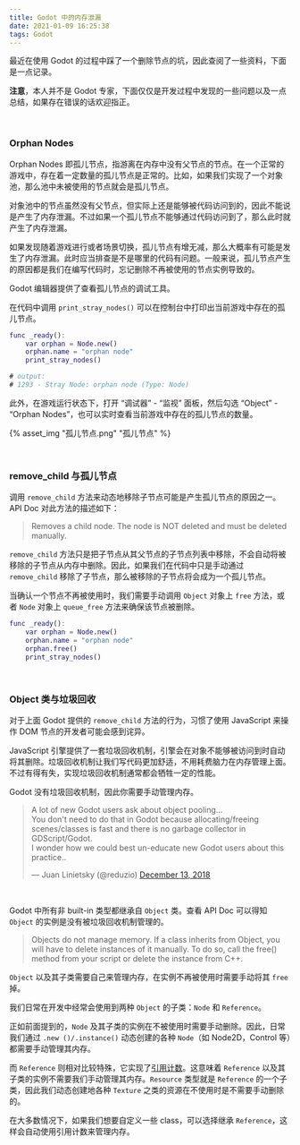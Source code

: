 ```yaml
---
title: Godot 中的内存泄漏
date: 2021-01-09 16:25:38
tags: Godot
---
```


最近在使用 Godot 的过程中踩了一个删除节点的坑，因此查阅了一些资料，下面是一点记录。

**注意**，本人并不是 Godot 专家，下面仅仅是开发过程中发现的一些问题以及一点总结，如果存在错误的话欢迎指正。

<!-- more -->

&nbsp;

### Orphan Nodes

Orphan Nodes 即孤儿节点，指游离在内存中没有父节点的节点。在一个正常的游戏中，存在着一定数量的孤儿节点是正常的。比如，如果我们实现了一个对象池，那么池中未被使用的节点就会是孤儿节点。

对象池中的节点虽然没有父节点，但实际上还是能够被代码访问到的，因此不能说是产生了内存泄漏。不过如果一个孤儿节点不能够通过代码访问到了，那么此时就产生了内存泄漏。

如果发现随着游戏进行或者场景切换，孤儿节点有增无减，那么大概率有可能是发生了内存泄漏。此时应当排查是不是哪里的代码有问题。一般来说，孤儿节点产生的原因都是我们在编写代码时，忘记删除不再被使用的节点实例导致的。

Godot 编辑器提供了查看孤儿节点的调试工具。

在代码中调用 `print_stray_nodes()` 可以在控制台中打印出当前游戏中存在的孤儿节点。

```gd
func _ready():
	var orphan = Node.new()
	orphan.name = "orphan node"
	print_stray_nodes()

# output:
# 1293 - Stray Node: orphan node (Type: Node)
```

此外，在游戏运行状态下，打开 “调试器” - “监视” 面板，然后勾选 “Object” - “Orphan Nodes”，也可以实时查看当前游戏中存在的孤儿节点的数量。

{% asset_img "孤儿节点.png" "孤儿节点" %}

&nbsp;

### remove\_child 与孤儿节点

调用 `remove_child` 方法来动态地移除子节点可能是产生孤儿节点的原因之一。API Doc 对此方法的描述如下：

> Removes a child node. The node is NOT deleted and must be deleted manually.

`remove_child` 方法只是把子节点从其父节点的子节点列表中移除，不会自动将被移除的子节点从内存中删除。因此，如果我们在代码中只是手动通过 `remove_child` 移除了子节点，那么被移除的子节点将会成为一个孤儿节点。

当确认一个节点不再被使用时，我们需要手动调用 `Object` 对象上 `free` 方法，或者 `Node` 对象上 `queue_free` 方法来确保该节点被删除。

```gd
func _ready():
	var orphan = Node.new()
	orphan.name = "orphan node"
	orphan.free()
	print_stray_nodes()
```

&nbsp;

### Object 类与垃圾回收

对于上面 Godot 提供的 `remove_child` 方法的行为，习惯了使用 JavaScript 来操作 DOM 节点的开发者可能会感到诧异。

JavaScript 引擎提供了一套垃圾回收机制，引擎会在对象不能够被访问到时自动将其删除。垃圾回收机制让我们写代码更加舒适，不用耗费脑力在内存管理上面。不过有得有失，实现垃圾回收机制通常都会牺牲一定的性能。

Godot 没有垃圾回收机制，因此你需要手动管理内存。

<blockquote class="twitter-tweet"><p lang="en" dir="ltr">A lot of new Godot users ask about object pooling...<br>You don&#39;t need to do that in Godot because allocating/freeing scenes/classes is fast and there is no garbage collector in GDScript/Godot.<br>I wonder how we could best un-educate new Godot users about this practice..</p>&mdash; Juan Linietsky (@reduzio) <a href="https://twitter.com/reduzio/status/1073284242086551552?ref_src=twsrc%5Etfw">December 13, 2018</a></blockquote>

&nbsp;

Godot 中所有非 built-in 类型都继承自 `Object` 类。查看 API Doc 可以得知 `Object` 的实例是没有被垃圾回收机制管理的。

> Objects do not manage memory. If a class inherits from Object, you will have to delete instances of it manually. To do so, call the free() method from your script or delete the instance from C++.

`Object` 以及其子类需要自己来管理内存，在实例不再被使用时需要手动将其 `free` 掉。

我们日常在开发中经常会使用到两种 `Object` 的子类：`Node` 和 `Reference`。

正如前面提到的，`Node` 及其子类的实例在不被使用时需要手动删除。因此，日常我们通过 `.new ()/.instance()` 动态创建的各种 `Node`（如 Node2D，Control 等）都需要手动管理其内存。

而 `Reference` 则相对比较特殊，它实现了[引用计数](https://zh.wikipedia.org/wiki/%E5%BC%95%E7%94%A8%E8%AE%A1%E6%95%B0)。这意味着 `Reference` 以及其子类的实例不需要我们手动管理其内存。`Resource` 类型就是 `Reference` 的一个子类，因此我们动态创建地各种 `Texture` 之类的资源在不使用时是不需要手动删除的。

在大多数情况下，如果我们想要自定义一些 class，可以选择继承 `Reference`，这样会自动使用引用计数来管理内存。
